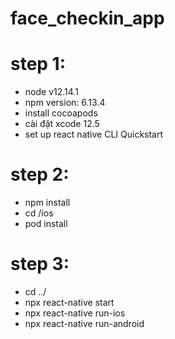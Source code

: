 # face_checkin_app

# step 1: 
  + node v12.14.1
  + npm version: 6.13.4
  + install cocoapods
  + cài đặt xcode 12.5
  + set up react native CLI Quickstart
# step 2: 
  + npm install 
  + cd /ios
  + pod install
# step 3: 
  + cd ../
  + npx react-native start 
  + npx react-native run-ios
  + npx react-native run-android
